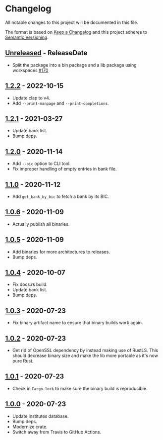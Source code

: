 # Changelog

All notable changes to this project will be documented in this file.

The format is based on [Keep a Changelog](http://keepachangelog.com/)
and this project adheres to [Semantic Versioning](http://semver.org/).

<!-- next-header -->

## [Unreleased] - ReleaseDate
- Split the package into a bin package and a lib package using workspaces [#170](https://github.com/svenstaro/fints-institute-db/issues/170)

## [1.2.2] - 2022-10-15
- Update clap to v4.
- Add `--print-manpage` and `--print-completions`.

## [1.2.1] - 2021-03-27
- Update bank list.
- Bump deps.

## [1.2.0] - 2020-11-14
- Add `--bic` option to CLI tool.
- Fix improper handling of empty entries in bank file.

## [1.1.0] - 2020-11-12
- Add `get_bank_by_bic` to fetch a bank by its BIC.

## [1.0.6] - 2020-11-09
- Actually publish all binaries.

## [1.0.5] - 2020-11-09
- Add binaries for more architectures to releases.
- Bump deps.

## [1.0.4] - 2020-10-07
- Fix docs.rs build.
- Update bank list.
- Bump deps.

## [1.0.3] - 2020-07-23
- Fix binary artifact name to ensure that binary builds work again.

## [1.0.2] - 2020-07-23
- Get rid of OpenSSL dependency by instead making use of RustLS.
  This should decrease binary size and make the lib more portable as it's now pure Rust.

## [1.0.1] - 2020-07-23
- Check in `Cargo.lock` to make sure the binary build is reproducible.

## [1.0.0] - 2020-07-23
- Update institutes database.
- Bump deps.
- Modernize crate.
- Switch away from Travis to GitHub Actions.

<!-- next-url -->
[Unreleased]: https://github.com/svenstaro/fints-institute-db/compare/v1.2.2...HEAD
[1.2.2]: https://github.com/svenstaro/fints-institute-db/compare/v1.2.1...v1.2.2
[1.2.1]: https://github.com/svenstaro/fints-institute-db/compare/v1.2.0...v1.2.1
[1.2.0]: https://github.com/svenstaro/fints-institute-db/compare/v1.1.0...v1.2.0
[1.1.0]: https://github.com/svenstaro/fints-institute-db/compare/v1.0.6...v1.1.0
[1.0.6]: https://github.com/svenstaro/fints-institute-db/compare/v1.0.5...v1.0.6
[1.0.5]: https://github.com/svenstaro/fints-institute-db/compare/v1.0.4...v1.0.5
[1.0.4]: https://github.com/svenstaro/fints-institute-db/compare/v1.0.3...v1.0.4
[1.0.3]: https://github.com/svenstaro/fints-institute-db/compare/v1.0.2...v1.0.3
[1.0.2]: https://github.com/svenstaro/fints-institute-db/compare/v1.0.1...v1.0.2
[1.0.1]: https://github.com/svenstaro/fints-institute-db/compare/v1.0.0...v1.0.1
[1.0.0]: https://github.com/svenstaro/miniserve/compare/0.4.0...v1.0.0
